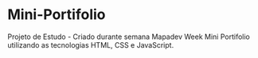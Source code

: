 # Mini-Portifolio

Projeto de Estudo - Criado durante semana Mapadev Week
Mini Portifolio utilizando as tecnologias HTML, CSS e JavaScript.
